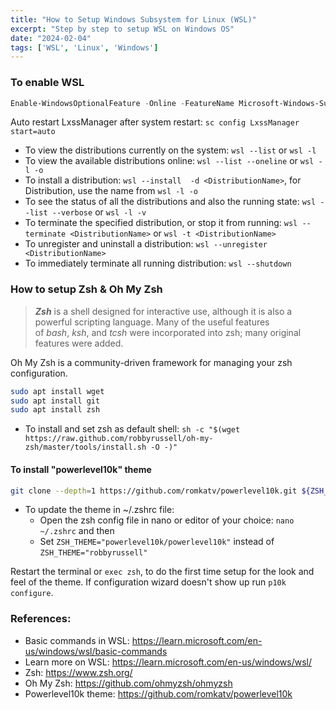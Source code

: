 ```yaml
---
title: "How to Setup Windows Subsystem for Linux (WSL)"
excerpt: "Step by step to setup WSL on Windows OS"
date: "2024-02-04"
tags: ['WSL', 'Linux', 'Windows']
---
```


### To enable WSL 

```powershell
Enable-WindowsOptionalFeature -Online -FeatureName Microsoft-Windows-Subsystem-Linux
```

Auto restart LxssManager after system restart: `sc config LxssManager start=auto`

- To view the distributions currently on the system: `wsl --list` or `wsl -l`
- To view the available distributions online: `wsl --list --oneline` or `wsl -l -o`
- To install a distribution: `wsl --install  -d <DistributionName>`, for Distribution, use the name from `wsl -l -o` 
- To see the status of all the distributions and also the running state: `wsl --list --verbose` or `wsl -l -v`
- To terminate the specified distribution, or stop it from running: `wsl --terminate <DistributionName>` or `wsl -t <DistributionName>`
- To unregister and uninstall a distribution: `wsl --unregister <DistributionName>`
- To immediately terminate all running distribution: `wsl --shutdown`

### How to setup Zsh & Oh My Zsh

>**_Zsh_** is a shell designed for interactive use, although it is also a powerful scripting language. Many of the useful features of _bash_, _ksh_, and _tcsh_ were incorporated into zsh; many original features were added.

Oh My Zsh is a community-driven framework for managing your zsh configuration.

```bash
sudo apt install wget
sudo apt install git
sudo apt install zsh
```

- To install and set zsh as default shell: `sh -c "$(wget https://raw.github.com/robbyrussell/oh-my-zsh/master/tools/install.sh -O -)"`

#### To install "powerlevel10k" theme

```bash
git clone --depth=1 https://github.com/romkatv/powerlevel10k.git ${ZSH_CUSTOM:-$HOME/.oh-my-zsh/custom}/themes/powerlevel10k
```

- To update the theme in ~/.zshrc file:
	- Open the zsh config file in nano or editor of your choice: `nano ~/.zshrc` and then 
	- Set `ZSH_THEME="powerlevel10k/powerlevel10k"` instead of `ZSH_THEME="robbyrussell"`

Restart the terminal or `exec zsh`, to do the first time setup for the look and feel of the theme. If configuration wizard doesn't show up run `p10k configure`.

### References:
- Basic commands in WSL: https://learn.microsoft.com/en-us/windows/wsl/basic-commands
- Learn more on WSL: https://learn.microsoft.com/en-us/windows/wsl/
- Zsh: https://www.zsh.org/
- Oh My Zsh: https://github.com/ohmyzsh/ohmyzsh
- Powerlevel10k theme: https://github.com/romkatv/powerlevel10k
